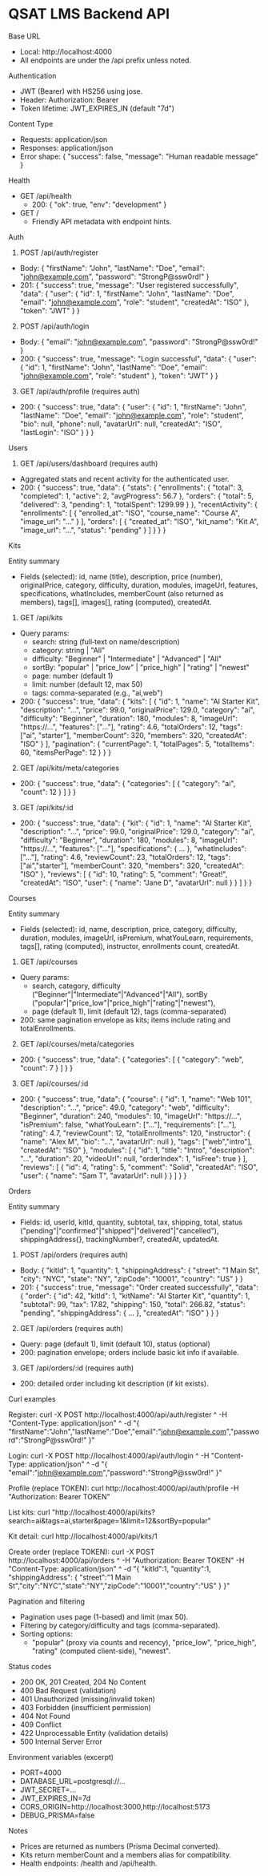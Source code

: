 # QSAT LMS Backend API

Base URL
- Local: http://localhost:4000
- All endpoints are under the /api prefix unless noted.

Authentication
- JWT (Bearer) with HS256 using jose.
- Header: Authorization: Bearer <token>
- Token lifetime: JWT_EXPIRES_IN (default "7d")

Content Type
- Requests: application/json
- Responses: application/json
- Error shape:
  {
    "success": false,
    "message": "Human readable message"
  }

Health
- GET /api/health
  - 200: { "ok": true, "env": "development" }
- GET /
  - Friendly API metadata with endpoint hints.

Auth

1) POST /api/auth/register
- Body:
  {
    "firstName": "John",
    "lastName": "Doe",
    "email": "john@example.com",
    "password": "StrongP@ssw0rd!"
  }
- 201:
  {
    "success": true,
    "message": "User registered successfully",
    "data": {
      "user": { "id": 1, "firstName": "John", "lastName": "Doe", "email": "john@example.com", "role": "student", "createdAt": "ISO" },
      "token": "JWT"
    }
  }

2) POST /api/auth/login
- Body:
  { "email": "john@example.com", "password": "StrongP@ssw0rd!" }
- 200:
  {
    "success": true,
    "message": "Login successful",
    "data": {
      "user": { "id": 1, "firstName": "John", "lastName": "Doe", "email": "john@example.com", "role": "student" },
      "token": "JWT"
    }
  }

3) GET /api/auth/profile (requires auth)
- 200:
  {
    "success": true,
    "data": {
      "user": {
        "id": 1, "firstName": "John", "lastName": "Doe", "email": "john@example.com",
        "role": "student", "bio": null, "phone": null, "avatarUrl": null, "createdAt": "ISO", "lastLogin": "ISO"
      }
    }
  }

Users

1) GET /api/users/dashboard (requires auth)
- Aggregated stats and recent activity for the authenticated user.
- 200:
  {
    "success": true,
    "data": {
      "stats": {
        "enrollments": { "total": 3, "completed": 1, "active": 2, "avgProgress": 56.7 },
        "orders": { "total": 5, "delivered": 3, "pending": 1, "totalSpent": 1299.99 }
      },
      "recentActivity": {
        "enrollments": [
          { "enrolled_at": "ISO", "course_name": "Course A", "image_url": "..." }
        ],
        "orders": [
          { "created_at": "ISO", "kit_name": "Kit A", "image_url": "...", "status": "pending" }
        ]
      }
    }
  }

Kits

Entity summary
- Fields (selected): id, name (title), description, price (number), originalPrice, category, difficulty, duration, modules, imageUrl, features, specifications, whatIncludes, memberCount (also returned as members), tags[], images[], rating (computed), createdAt.

1) GET /api/kits
- Query params:
  - search: string (full‑text on name/description)
  - category: string | "All"
  - difficulty: "Beginner" | "Intermediate" | "Advanced" | "All"
  - sortBy: "popular" | "price_low" | "price_high" | "rating" | "newest"
  - page: number (default 1)
  - limit: number (default 12, max 50)
  - tags: comma-separated (e.g., "ai,web")
- 200:
  {
    "success": true,
    "data": {
      "kits": [
        {
          "id": 1, "name": "AI Starter Kit", "description": "...",
          "price": 99.0, "originalPrice": 129.0, "category": "ai",
          "difficulty": "Beginner", "duration": 180, "modules": 8,
          "imageUrl": "https://...", "features": ["..."],
          "rating": 4.6, "totalOrders": 12,
          "tags": ["ai", "starter"],
          "memberCount": 320, "members": 320,
          "createdAt": "ISO"
        }
      ],
      "pagination": { "currentPage": 1, "totalPages": 5, "totalItems": 60, "itemsPerPage": 12 }
    }
  }

2) GET /api/kits/meta/categories
- 200:
  { "success": true, "data": { "categories": [ { "category": "ai", "count": 12 } ] } }

3) GET /api/kits/:id
- 200:
  {
    "success": true,
    "data": {
      "kit": {
        "id": 1, "name": "AI Starter Kit", "description": "...",
        "price": 99.0, "originalPrice": 129.0,
        "category": "ai", "difficulty": "Beginner", "duration": 180, "modules": 8,
        "imageUrl": "https://...", "features": ["..."],
        "specifications": { ... }, "whatIncludes": ["..."],
        "rating": 4.6, "reviewCount": 23, "totalOrders": 12,
        "tags": ["ai","starter"], "memberCount": 320, "members": 320,
        "createdAt": "ISO"
      },
      "reviews": [
        { "id": 10, "rating": 5, "comment": "Great!", "createdAt": "ISO", "user": { "name": "Jane D", "avatarUrl": null } }
      ]
    }
  }

Courses

Entity summary
- Fields (selected): id, name, description, price, category, difficulty, duration, modules, imageUrl, isPremium, whatYouLearn, requirements, tags[], rating (computed), instructor, enrollments count, createdAt.

1) GET /api/courses
- Query params:
  - search, category, difficulty ("Beginner"|"Intermediate"|"Advanced"|"All"), sortBy ("popular"|"price_low"|"price_high"|"rating"|"newest"),
  - page (default 1), limit (default 12), tags (comma-separated)
- 200: same pagination envelope as kits; items include rating and totalEnrollments.

2) GET /api/courses/meta/categories
- 200: { "success": true, "data": { "categories": [ { "category": "web", "count": 7 } ] } }

3) GET /api/courses/:id
- 200:
  {
    "success": true,
    "data": {
      "course": {
        "id": 1, "name": "Web 101", "description": "...",
        "price": 49.0, "category": "web", "difficulty": "Beginner",
        "duration": 240, "modules": 10, "imageUrl": "https://...",
        "isPremium": false, "whatYouLearn": ["..."], "requirements": ["..."],
        "rating": 4.7, "reviewCount": 12, "totalEnrollments": 120,
        "instructor": { "name": "Alex M", "bio": "...", "avatarUrl": null },
        "tags": ["web","intro"], "createdAt": "ISO"
      },
      "modules": [
        { "id": 1, "title": "Intro", "description": "...", "duration": 20, "videoUrl": null, "orderIndex": 1, "isFree": true }
      ],
      "reviews": [
        { "id": 4, "rating": 5, "comment": "Solid", "createdAt": "ISO", "user": { "name": "Sam T", "avatarUrl": null } }
      ]
    }
  }

Orders

Entity summary
- Fields: id, userId, kitId, quantity, subtotal, tax, shipping, total, status ("pending"|"confirmed"|"shipped"|"delivered"|"cancelled"), shippingAddress{}, trackingNumber?, createdAt, updatedAt.

1) POST /api/orders (requires auth)
- Body:
  {
    "kitId": 1,
    "quantity": 1,
    "shippingAddress": {
      "street": "1 Main St", "city": "NYC", "state": "NY", "zipCode": "10001", "country": "US"
    }
  }
- 201:
  {
    "success": true,
    "message": "Order created successfully",
    "data": {
      "order": {
        "id": 42, "kitId": 1, "kitName": "AI Starter Kit",
        "quantity": 1, "subtotal": 99, "tax": 17.82, "shipping": 150, "total": 266.82,
        "status": "pending",
        "shippingAddress": { ... },
        "createdAt": "ISO"
      }
    }
  }

2) GET /api/orders (requires auth)
- Query: page (default 1), limit (default 10), status (optional)
- 200: pagination envelope; orders include basic kit info if available.

3) GET /api/orders/:id (requires auth)
- 200: detailed order including kit description (if kit exists).

Curl examples

Register:
curl -X POST http://localhost:4000/api/auth/register ^
  -H "Content-Type: application/json" ^
  -d "{ \"firstName\":\"John\",\"lastName\":\"Doe\",\"email\":\"john@example.com\",\"password\":\"StrongP@ssw0rd!\" }"

Login:
curl -X POST http://localhost:4000/api/auth/login ^
  -H "Content-Type: application/json" ^
  -d "{ \"email\":\"john@example.com\",\"password\":\"StrongP@ssw0rd!\" }"

Profile (replace TOKEN):
curl http://localhost:4000/api/auth/profile -H "Authorization: Bearer TOKEN"

List kits:
curl "http://localhost:4000/api/kits?search=ai&tags=ai,starter&page=1&limit=12&sortBy=popular"

Kit detail:
curl http://localhost:4000/api/kits/1

Create order (replace TOKEN):
curl -X POST http://localhost:4000/api/orders ^
  -H "Authorization: Bearer TOKEN" -H "Content-Type: application/json" ^
  -d "{ \"kitId\":1, \"quantity\":1, \"shippingAddress\": { \"street\":\"1 Main St\",\"city\":\"NYC\",\"state\":\"NY\",\"zipCode\":\"10001\",\"country\":\"US\" } }"

Pagination and filtering
- Pagination uses page (1-based) and limit (max 50).
- Filtering by category/difficulty and tags (comma-separated).
- Sorting options:
  - "popular" (proxy via counts and recency), "price_low", "price_high", "rating" (computed client-side), "newest".

Status codes
- 200 OK, 201 Created, 204 No Content
- 400 Bad Request (validation)
- 401 Unauthorized (missing/invalid token)
- 403 Forbidden (insufficient permission)
- 404 Not Found
- 409 Conflict
- 422 Unprocessable Entity (validation details)
- 500 Internal Server Error

Environment variables (excerpt)
- PORT=4000
- DATABASE_URL=postgresql://...
- JWT_SECRET=...
- JWT_EXPIRES_IN=7d
- CORS_ORIGIN=http://localhost:3000,http://localhost:5173
- DEBUG_PRISMA=false

Notes
- Prices are returned as numbers (Prisma Decimal converted).
- Kits return memberCount and a members alias for compatibility.
- Health endpoints: /health and /api/health.
